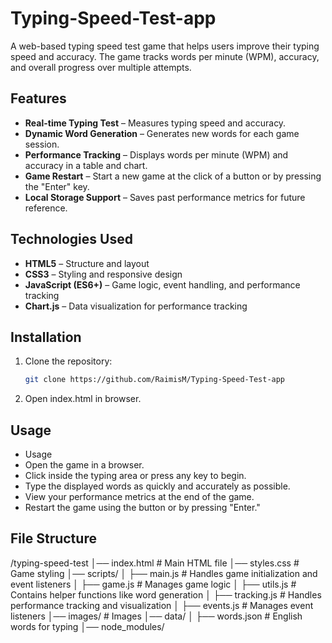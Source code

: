 # Typing-Speed-Test-app

A web-based typing speed test game that helps users improve their typing speed and accuracy. The game tracks words per minute (WPM), accuracy, and overall progress over multiple attempts.

## Features

- **Real-time Typing Test** – Measures typing speed and accuracy.
- **Dynamic Word Generation** – Generates new words for each game session.
- **Performance Tracking** – Displays words per minute (WPM) and accuracy in a table and chart.
- **Game Restart** – Start a new game at the click of a button or by pressing the "Enter" key.
- **Local Storage Support** – Saves past performance metrics for future reference.

## Technologies Used

- **HTML5** – Structure and layout
- **CSS3** – Styling and responsive design
- **JavaScript (ES6+)** – Game logic, event handling, and performance tracking
- **Chart.js** – Data visualization for performance tracking

## Installation

1. Clone the repository:
   ```sh
   git clone https://github.com/RaimisM/Typing-Speed-Test-app

2. Open index.html in browser.

## Usage

- Usage
- Open the game in a browser.
- Click inside the typing area or press any key to begin.
- Type the displayed words as quickly and accurately as possible.
- View your performance metrics at the end of the game.
- Restart the game using the button or by pressing "Enter."

## File Structure

/typing-speed-test
│── index.html          # Main HTML file
│── styles.css          # Game styling
│── scripts/
│   ├── main.js        # Handles game initialization and event listeners
│   ├── game.js        # Manages game logic
│   ├── utils.js       # Contains helper functions like word generation
│   ├── tracking.js    # Handles performance tracking and visualization
│   ├── events.js      # Manages event listeners
│── images/            # Images
│── data/
│   ├── words.json     # English words for typing
│── node_modules/
